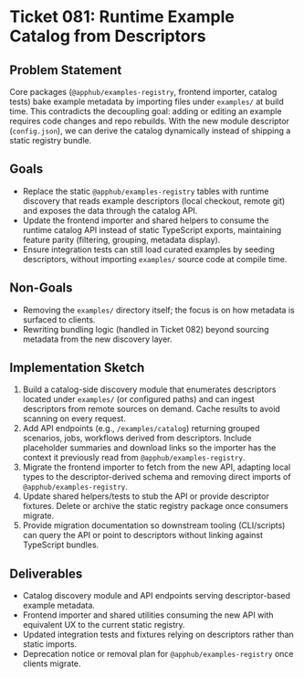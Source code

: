 # Ticket 081: Runtime Example Catalog from Descriptors

## Problem Statement
Core packages (`@apphub/examples-registry`, frontend importer, catalog tests) bake example metadata by importing files under `examples/` at build time. This contradicts the decoupling goal: adding or editing an example requires code changes and repo rebuilds. With the new module descriptor (`config.json`), we can derive the catalog dynamically instead of shipping a static registry bundle.

## Goals
- Replace the static `@apphub/examples-registry` tables with runtime discovery that reads example descriptors (local checkout, remote git) and exposes the data through the catalog API.
- Update the frontend importer and shared helpers to consume the runtime catalog API instead of static TypeScript exports, maintaining feature parity (filtering, grouping, metadata display).
- Ensure integration tests can still load curated examples by seeding descriptors, without importing `examples/` source code at compile time.

## Non-Goals
- Removing the `examples/` directory itself; the focus is on how metadata is surfaced to clients.
- Rewriting bundling logic (handled in Ticket 082) beyond sourcing metadata from the new discovery layer.

## Implementation Sketch
1. Build a catalog-side discovery module that enumerates descriptors located under `examples/` (or configured paths) and can ingest descriptors from remote sources on demand. Cache results to avoid scanning on every request.
2. Add API endpoints (e.g., `/examples/catalog`) returning grouped scenarios, jobs, workflows derived from descriptors. Include placeholder summaries and download links so the importer has the context it previously read from `@apphub/examples-registry`.
3. Migrate the frontend importer to fetch from the new API, adapting local types to the descriptor-derived schema and removing direct imports of `@apphub/examples-registry`.
4. Update shared helpers/tests to stub the API or provide descriptor fixtures. Delete or archive the static registry package once consumers migrate.
5. Provide migration documentation so downstream tooling (CLI/scripts) can query the API or point to descriptors without linking against TypeScript bundles.

## Deliverables
- Catalog discovery module and API endpoints serving descriptor-based example metadata.
- Frontend importer and shared utilities consuming the new API with equivalent UX to the current static registry.
- Updated integration tests and fixtures relying on descriptors rather than static imports.
- Deprecation notice or removal plan for `@apphub/examples-registry` once clients migrate.
